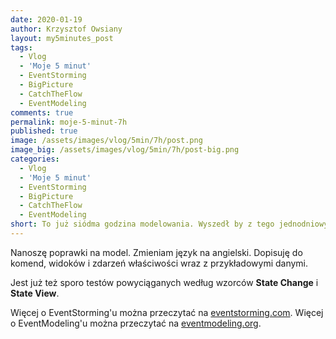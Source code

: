 ```yaml
---
date: 2020-01-19
author: Krzysztof Owsiany
layout: my5minutes_post
tags:
  - Vlog
  - 'Moje 5 minut'
  - EventStorming
  - BigPicture
  - CatchTheFlow
  - EventModeling
comments: true
permalink: moje-5-minut-7h
published: true
image: /assets/images/vlog/5min/7h/post.png
image_big: /assets/images/vlog/5min/7h/post-big.png
categories:
  - Vlog
  - 'Moje 5 minut'
  - EventStorming
  - BigPicture
  - CatchTheFlow
  - EventModeling
short: To już siódma godzina modelowania. Wyszedł by z tego jednodniowy warsztat. Model jest już bardzo zaawansowany. Częściowo zmieniłem na język angielski podczas wyciągania testów BDD.
---
```

Nanoszę poprawki na model. Zmieniam język na angielski. Dopisuję do komend, widoków i zdarzeń właściwości wraz z przykładowymi danymi.

Jest już też sporo testów powyciąganych według wzorców **State Change** i **State View**.

Więcej o EventStorming'u można przeczytać na [eventstorming.com](https://www.eventstorming.com).
Więcej o EventModeling'u można przeczytać na [eventmodeling.org](https://eventmodeling.org).
